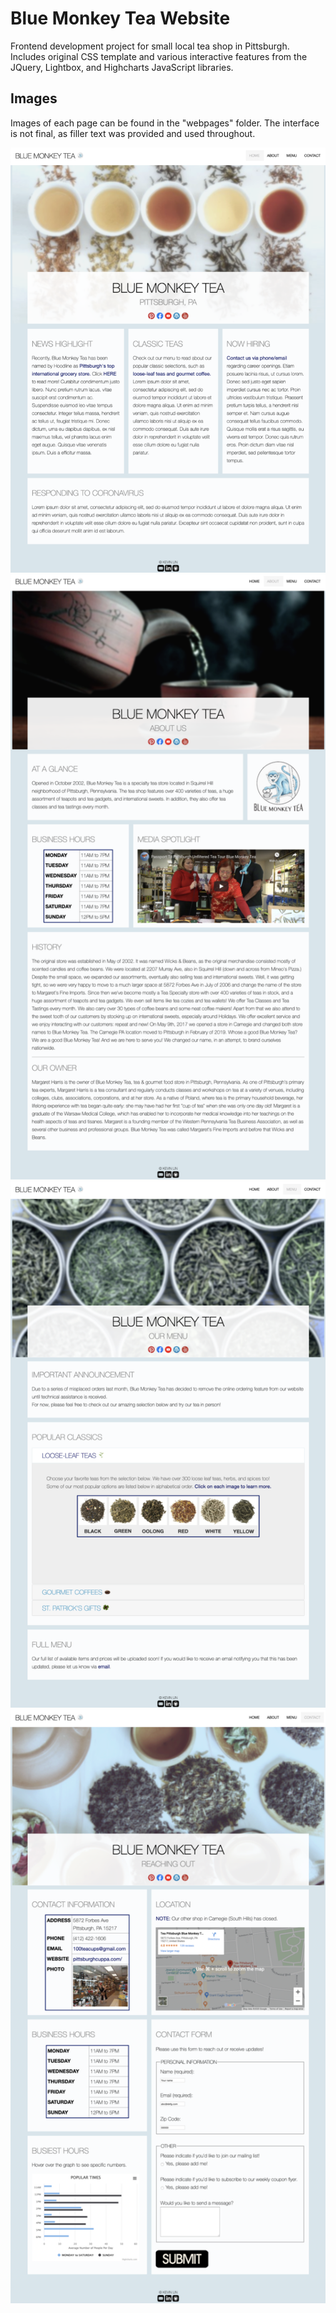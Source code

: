 # Blue Monkey Tea Website

Frontend development project for small local tea shop in Pittsburgh. Includes original CSS template and various interactive features from the JQuery, Lightbox, and Highcharts JavaScript libraries. 

## Images 
Images of each page can be found in the "webpages" folder. The interface is not final, as filler text was provided and used throughout.  

![Home](/webpages/home.png)
![About](/webpages/about.png) 
![Menu](/webpages/menu.png)
![Contact](/webpages/contact.png)

